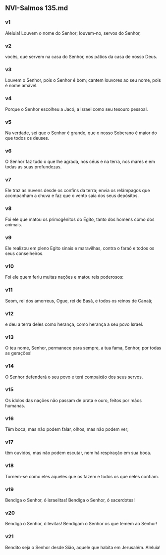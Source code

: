 ## NVI-Salmos 135.md
### v1
 Aleluia! Louvem o nome do Senhor; louvem-no, servos do Senhor,
### v2
 vocês, que servem na casa do Senhor, nos pátios da casa de nosso Deus.
### v3
 Louvem o Senhor, pois o Senhor é bom; cantem louvores ao seu nome, pois é nome amável.
### v4
 Porque o Senhor escolheu a Jacó, a Israel como seu tesouro pessoal.
### v5
 Na verdade, sei que o Senhor é grande, que o nosso Soberano é maior do que todos os deuses.
### v6
 O Senhor faz tudo o que lhe agrada, nos céus e na terra, nos mares e em todas as suas profundezas.
### v7
 Ele traz as nuvens desde os confins da terra; envia os relâmpagos que acompanham a chuva e faz que o vento saia dos seus depósitos.
### v8
 Foi ele que matou os primogênitos do Egito, tanto dos homens como dos animais.
### v9
 Ele realizou em pleno Egito sinais e maravilhas, contra o faraó e todos os seus conselheiros.
### v10
 Foi ele quem feriu muitas nações e matou reis poderosos:
### v11
 Seom, rei dos amorreus, Ogue, rei de Basã, e todos os reinos de Canaã;
### v12
 e deu a terra deles como herança, como herança a seu povo Israel.
### v13
 O teu nome, Senhor, permanece para sempre, a tua fama, Senhor, por todas as gerações!
### v14
 O Senhor defenderá o seu povo e terá compaixão dos seus servos.
### v15
 Os ídolos das nações não passam de prata e ouro, feitos por mãos humanas.
### v16
 Têm boca, mas não podem falar, olhos, mas não podem ver;
### v17
 têm ouvidos, mas não podem escutar, nem há respiração em sua boca.
### v18
 Tornem-se como eles aqueles que os fazem e todos os que neles confiam.
### v19
 Bendiga o Senhor, ó israelitas! Bendiga o Senhor, ó sacerdotes!
### v20
 Bendiga o Senhor, ó levitas! Bendigam o Senhor os que temem ao Senhor!
### v21
 Bendito seja o Senhor desde Sião, aquele que habita em Jerusalém. Aleluia!
